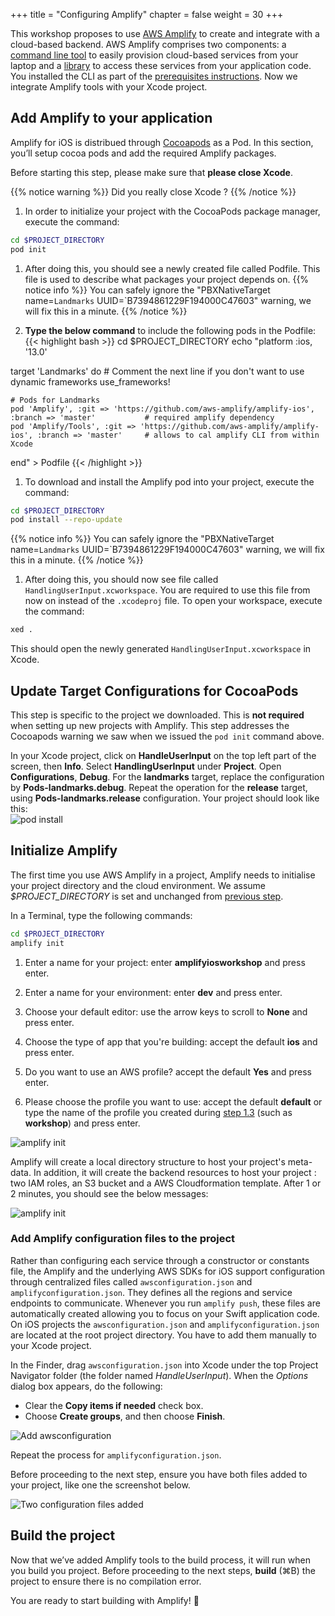 +++
title = "Configuring Amplify"
chapter = false
weight = 30
+++

This workshop proposes to use [AWS Amplify](https://aws.amazon.com/amplify/) to create and integrate with a cloud-based backend.  AWS Amplify comprises two components: a [command line tool](https://aws-amplify.github.io/docs/cli-toolchain/quickstart) to easily provision cloud-based services from your laptop and a [library](https://aws-amplify.github.io/docs/ios/start) to access these services from your application code. You installed the CLI as part of the [prerequisites instructions](/10_prerequisites/20_installs.html#installing-or-updating).  Now we integrate Amplify tools with your Xcode project.

## Add Amplify to your application

Amplify for iOS is distribued through [Cocoapods](https://cocoapods.org/) as a Pod. In this section, you’ll setup cocoa pods and add the required Amplify packages.

Before starting this step, please make sure that **please close Xcode**.

{{% notice warning %}}
Did you really close Xcode ?
{{% /notice %}}

1. In order to initialize your project with the CocoaPods package manager, execute the command:
```bash
cd $PROJECT_DIRECTORY
pod init
```

1. After doing this, you should see a newly created file called Podfile. This file is used to describe what packages your project depends on.
{{% notice info %}}
You can safely ignore the "PBXNativeTarget name=`Landmarks` UUID=`B7394861229F194000C47603" warning, we will fix this in a minute.
{{% /notice %}}

1. **Type the below command** to include the following pods in the Podfile:
{{< highlight bash >}}
cd $PROJECT_DIRECTORY
echo "platform :ios, '13.0'

target 'Landmarks' do
    # Comment the next line if you don't want to use dynamic frameworks
    use_frameworks!

    # Pods for Landmarks
    pod 'Amplify', :git => 'https://github.com/aws-amplify/amplify-ios', :branch => 'master'           # required amplify dependency
    pod 'Amplify/Tools', :git => 'https://github.com/aws-amplify/amplify-ios', :branch => 'master'     # allows to cal amplify CLI from within Xcode

end" > Podfile
{{< /highlight >}}

1. To download and install the Amplify pod into your project, execute the command:
```bash
cd $PROJECT_DIRECTORY
pod install --repo-update
```
{{% notice info %}}
You can safely ignore the "PBXNativeTarget name=`Landmarks` UUID=`B7394861229F194000C47603" warning, we will fix this in a minute.
{{% /notice %}}

1. After doing this, you should now see file called `HandlingUserInput.xcworkspace`. You are required to use this file from now on instead of the `.xcodeproj` file. To open your workspace, execute the command:

```bash
xed .
```
This should open the newly generated `HandlingUserInput.xcworkspace` in Xcode.

## Update Target Configurations for CocoaPods

This step is specific to the project we downloaded.  This is **not required** when setting up new projects with Amplify. This step addresses the Cocoapods warning we saw when we issued the `pod init` command above.

In your Xcode project, click on **HandleUserInput** on the top left part of the screen, then **Info**.  Select **HandlingUserInput** under **Project**.  Open **Configurations**, **Debug**.  For the **landmarks** target, replace the configuration by **Pods-landmarks.debug**. Repeat the operation for the **release** target, using **Pods-landmarks.release** configuration.  Your project should look like this:  
![pod install](/images/30-20-pod-install-2.png)

## Initialize Amplify

The first time you use AWS Amplify in a project, Amplify needs to initialise your project directory and the cloud environment.  We assume *$PROJECT_DIRECTORY* is set and unchanged from [previous step](/20_getting_started/20_bootstrapping_the_app.html).

In a Terminal, type the following commands:

```bash
cd $PROJECT_DIRECTORY
amplify init
```

1. Enter a name for your project: enter **amplifyiosworkshop** and press enter.

1. Enter a name for your environment: enter **dev** and press enter.

1. Choose your default editor:  use the arrow keys to scroll to **None** and press enter.

1. Choose the type of app that you're building: accept the default **ios** and press enter.

1. Do you want to use an AWS profile? accept the default **Yes** and press enter.

1. Please choose the profile you want to use: accept the default **default** or type the name of the profile you created during [step 1.3](/10_prerequisites/30_configs.html#configuring-the-aws-command-line) (such as **workshop**) and press enter.

![amplify init](/images/30-10-amplify-init.png)

Amplify will create a local directory structure to host your project's meta-data.  In addition, it will create the backend resources to host your project : two IAM roles, an S3 bucket and a AWS Cloudformation template.  After 1 or 2 minutes, you should see the below messages:

![amplify init](/images/30-10-amplify-init-ok.png)

### Add Amplify configuration files to the project 

Rather than configuring each service through a constructor or constants file, the Amplify and the underlying AWS SDKs for iOS support configuration through centralized files called `awsconfiguration.json` and `amplifyconfiguration.json`. They defines all the regions and service endpoints to communicate. Whenever you run `amplify push`, these files are automatically created allowing you to focus on your Swift application code. On iOS projects the `awsconfiguration.json` and `amplifyconfiguration.json` are located at the root project directory. You have to add them manually to your Xcode project.

In the Finder, drag `awsconfiguration.json` into Xcode under the top Project Navigator folder (the folder named *HandleUserInput*). When the *Options* dialog box appears, do the following:

- Clear the **Copy items if needed** check box.
- Choose **Create groups**, and then choose **Finish**.

![Add awsconfiguration](/images/30-20-add-awsconfiguration.gif)

Repeat the process for `amplifyconfiguration.json`.

Before proceeding to the next step, ensure you have both files added to your project, like one the screenshot below.

![Two configuration files added](/images/30-20-two-configuration-files.png)

## Build the project

Now that we’ve added Amplify tools to the build process, it will run when you build you project.  Before proceeding to the next steps, **build** (&#8984;B) the project to ensure there is no compilation error. 

You are ready to start building with Amplify! 🎉